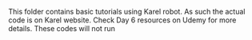 This folder contains basic tutorials using Karel robot. As such the actual code is on Karel website. Check Day 6 resources on Udemy for more details. These codes will not run
